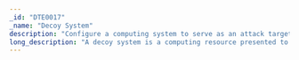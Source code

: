 ```yaml
---
_id: "DTE0017"
_name: "Decoy System"
description: "Configure a computing system to serve as an attack target or experimental environment.  "
long_description: "A decoy system is a computing resource presented to the adversary in support of active defense.  The underlying system can be real, virtual, or simulated, and can be presented as one of a variety of IT devices including user workstations, servers, networking systems, IOT (embedded devices), mobile systems like phones, etc."
---
```


